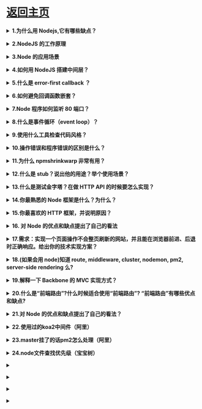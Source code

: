 # [返回主页](https://github.com/yisainan/web-interview/blob/master/README.md)

<b><details><summary>1.为什么用 Nodejs,它有哪些缺点？</summary></b>

答案：

- 事件驱动，通过闭包很容易实现客户端的生命活期。
- 不用担心多线程，锁，并行计算的问题
- V8 引擎速度非常快
- 对于游戏来说，写一遍游戏逻辑代码，前端后端通用

当然 Nodejs 也有一些缺点：

- nodejs 更新很快，可能会出现版本兼容
- nodejs 还不算成熟，还没有大制作
- nodejs 不像其他的服务器，对于不同的链接，不支持进程和线程操作

[参与互动](https://github.com/yisainan/web-interview/issues/371)

</details>

<b><details><summary>2.NodeJS 的工作原理</summary></b>

答案：事件循环

[参与互动](https://github.com/yisainan/web-interview/issues/372)

</details>

<b><details><summary>3.Node 的应用场景</summary></b>

答案：比如：RESTFUL API、实时聊天、客户端逻辑强大的单页 APP，具体的例子比如说：本地化的在线音乐应用，本地化的在线搜索应用，本地化的在线 APP 等。

- 实时应用：如在线聊天，实时通知推送等等（如 socket.io）
- 分布式应用：通过高效的并行 I/O 使用已有的数据
- 工具类应用：海量的工具，小到前端压缩部署（如 grunt），大到桌面图形界面应用程序
- 游戏类应用：游戏领域对实时和并发有很高的要求（如网易的 pomelo 框架）
- 利用稳定接口提升 Web 渲染能力
- 前后端编程语言环境统一：前端开发人员可以非常快速地切入到服务器端的开发（如著名的纯 Javascript 全栈式 MEAN 架构）

[参与互动](https://github.com/yisainan/web-interview/issues/373)

</details>

<b><details><summary>4.如何用 NodeJS 搭建中间层？</summary></b>

答案：

[参与互动](https://github.com/yisainan/web-interview/issues/374)

</details>

<b><details><summary>5.什么是 error-first callback ？</summary></b>

答案：error-first callback 用来传递错误和数据。第一个参数永远是一个错误对象（error-object），回调函数必须检查它。余下的参数用不过来传递数据。

解析：

```js
fs.readFile(filePath, function(err, data) {
  if (err) {
    //处理出现错误的情况
  }
  //处理数据
});
```

考察面试者对于 Node 异步操作基本知识的见解

[参与互动](https://github.com/yisainan/web-interview/issues/375)

</details>

<b><details><summary>6.如何避免回调函数嵌套？</summary></b>

答案：使用 Promises 将回调写成单独的函数

[参与互动](https://github.com/yisainan/web-interview/issues/376)

</details>

<b><details><summary>7.Node 程序如何监听 80 端口？</summary></b>

答案：脑筋急转弯！你不应该直接使用 Node 监听 80 端口（在\*nix 系统中），这样做需要 root 权限，对于运行程序来说这不是一个好主意。

不过，你可以使 Node 监听 1024 以上的端口，然后在 Node 前面部署 nginx 反向代理。

解析：[参考](https://blog.csdn.net/newborn2012/article/details/23860687)

[参与互动](https://github.com/yisainan/web-interview/issues/377)

</details>

<b><details><summary>8.什么是事件循环（event loop）？</summary></b>

答案：至少从开发者的角度来看，Node.js 是单线程运行的。底层使用 libuv 使用多线程。
每一个 I/O 操作都需要一个回调，一旦操作完成会被事件循环执行

解析：[参考](http://blog.csdn.net/yanghua_kobe/article/details/12145537)

[参与互动](https://github.com/yisainan/web-interview/issues/378)

</details>

<b><details><summary>9.使用什么工具检查代码风格？</summary></b>

答案：

- JSLint by Douglas Crockford
- JSHint
- ESLint
- JSCS
  开发团队项目时，强制指定代码风格和使用静态分析，捕捉常见的错误，这些工具都非常有用。

[参与互动](https://github.com/yisainan/web-interview/issues/379)

</details>

<b><details><summary>10.操作错误和程序错误的区别是什么？</summary></b>

答案：操作错误不是 bug，是系统的问题，例如超时或者硬件故障。
另一方面，程序错误（programmer errors）是实际的错误。

[参与互动](https://github.com/yisainan/web-interview/issues/380)

</details>

<b><details><summary>11.为什么 npmshrinkwarp 非常有用？</summary></b>

答案：这个命令在部署 Node.js 应用时是非常有用的——它可以保证所部属的版本就是依赖的版本。

解析：[参考](http://www.tuicool.com/articles/EBVNV37)

[参与互动](https://github.com/yisainan/web-interview/issues/381)

</details>

<b><details><summary>12.什么是 stub？说出他的用途？举个使用场景？</summary></b>

答案：Stubs 是模拟模块或组件行为的程序。
Stubs 提供已知的答案来调用函数，另外你还可以断言哪个 stubs 被调用

[参与互动](https://github.com/yisainan/web-interview/issues/382)

</details>

<b><details><summary>13.什么是测试金字塔？在做 HTTP API 的时候要怎么实现？</summary></b>

答案：测试金字塔意思是在写测试时应该编写的底层但愿测试要多于高级的端到端测试。
对于 HTTP APIs，应该归结为：

- 对你的模型多很多单元测试
- 在你的模型与其他交互时更少的集成测试
- 更少的验收测试，在 HTTP 端

[参与互动](https://github.com/yisainan/web-interview/issues/383)

</details>

<b><details><summary>14.你最熟悉的 Node 框架是什么？为什么？</summary></b>

答案：[参考](http://ourjs.com/detail/15%E4%B8%AA%E6%9C%80%E5%A5%BD%E7%94%A8%E7%9A%84node-js%E5%90%8E%E7%AB%AF%E6%A1%86%E6%9E%B6)

[参与互动](https://github.com/yisainan/web-interview/issues/384)

</details>

<b><details><summary>15.你最喜欢的 HTTP 框架，并说明原因？</summary></b>

答案：LiteHttp 好多的优点
单线程 灵活的架构 轻量级 多文件上传 自动重定向 禁用一种或多种网络

解析：[参考](http://blog.csdn.net/kymjs/article/details/45716797)

[参与互动](https://github.com/yisainan/web-interview/issues/385)

</details>

<b><details><summary>16. 对 Node 的优点和缺点提出了自己的看法</summary></b>

答案：

- （优点）因为 Node 是基于事件驱动和无阻塞的，所以非常适合处理并发请求，
  因此构建在 Node 上的代理服务器相比其他技术实现（如 Ruby）的服务器表现要好得多。
  此外，与 Node 代理服务器交互的客户端代码是由 javascript 语言编写的，
  因此客户端和服务器端都用同一种语言编写，这是非常美妙的事情。

- （缺点）Node 是一个相对新的开源项目，所以不太稳定，它总是一直在变，
  而且缺少足够多的第三方库支持。看起来，就像是 Ruby/Rails 当年的样子。

[参与互动](https://github.com/yisainan/web-interview/issues/386)

</details>

<b><details><summary>17.需求：实现一个页面操作不会整页刷新的网站，并且能在浏览器前进、后退时正确响应。给出你的技术实现方案？</summary></b>

答案：至少给出自己的思路（url-hash,可以使用已有的一些框架 history.js 等）

[参与互动](https://github.com/yisainan/web-interview/issues/387)

</details>

<b><details><summary>18.(如果会用 node)知道 route, middleware, cluster, nodemon, pm2, server-side rendering 么?</summary></b>

答案：

[参与互动](https://github.com/yisainan/web-interview/issues/388)

</details>

<b><details><summary>19.解释一下 Backbone 的 MVC 实现方式？</summary></b>

答案：

[参与互动](https://github.com/yisainan/web-interview/issues/389)

</details>

<b><details><summary>20.什么是“前端路由”?什么时候适合使用“前端路由”? “前端路由”有哪些优点和缺点?</summary></b>

答案：

[参与互动](https://github.com/yisainan/web-interview/issues/390)

</details>

<b><details><summary>21.对 Node 的优点和缺点提出了自己的看法？</summary></b>

答案：

优点：

1. 因为 Node 是基于事件驱动和无阻塞的，所以非常适合处理并发请求，因此构建在 Node 上的代理服务器相比其他技术实现（如 Ruby）的服务器表现要好得多。
2. 与 Node 代理服务器交互的客户端代码是由 javascript 语言编写的，因此客户端和服务器端都用同一种语言编写，这是非常美妙的事情。

缺点：

1. Node 是一个相对新的开源项目，所以不太稳定，它总是一直在变。
2. 缺少足够多的第三方库支持。看起来，就像是 Ruby/Rails 当年的样子（第三方库现在已经很丰富了，所以这个缺点可以说不存在了）。

[参与互动](https://github.com/yisainan/web-interview/issues/391)

</details>

<b><details><summary>22.使用过的koa2中间件（阿里）</summary></b>

答案：

```
koa-router
koa-bodyparser
koa-views
koa-static
koa-jwt
koa-helmet
koa-convert
```

</details>

<b><details><summary>23.master挂了的话pm2怎么处理（阿里）</summary></b>

答案：

```
koa-router
koa-bodyparser
koa-views
koa-static
koa-jwt
koa-helmet
koa-convert
```

</details>

<b><details><summary>24.node文件查找优先级（宝宝树）</summary></b>

答案：

</details>

<b><details><summary></summary></b>

答案：

</details>

<b><details><summary></summary></b>

答案：

</details>

<b><details><summary></summary></b>

答案：

</details>

<b><details><summary></summary></b>

答案：

</details>